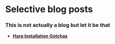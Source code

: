 # Selective blog posts

### This is not actually a blog but let it be that

* **[Harp Installation Gotchas](/data/blog/harp-inst/gotchas)**
